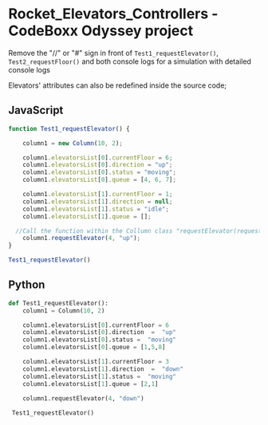 # Rocket_Elevators_Controllers - CodeBoxx Odyssey project


Remove the "//" or "#" sign in front of `Test1_requestElevator()`, `Test2_requestFloor()` and both console logs for a simulation with detailed console logs

Elevators' attributes can also be redefined inside the source code;

JavaScript
---------------------------------------
```javascript
function Test1_requestElevator() {

	column1 = new Column(10, 2);

	column1.elevatorsList[0].currentFloor = 6;
  	column1.elevatorsList[0].direction = "up";
  	column1.elevatorsList[0].status = "moving";
	column1.elevatorsList[0].queue = [4, 6, 7];

	column1.elevatorsList[1].currentFloor = 1;
	column1.elevatorsList[1].direction = null;
	column1.elevatorsList[1].status = "idle";
	column1.elevatorsList[1].queue = [];

  //Call the function within the Collumn class "requestElevator(requestedFloor, direction)"
	column1.requestElevator(4, "up");
}

Test1_requestElevator()
```

Python
---------------------------------------
```python
def Test1_requestElevator():
    column1 = Column(10, 2)

    column1.elevatorsList[0].currentFloor = 6
    column1.elevatorsList[0].direction  =  "up"
    column1.elevatorsList[0].status =  "moving"
    column1.elevatorsList[0].queue = [1,5,8]

    column1.elevatorsList[1].currentFloor = 3
    column1.elevatorsList[1].direction  =  "down"
    column1.elevatorsList[1].status =  "moving"
    column1.elevatorsList[1].queue = [2,1]

    column1.requestElevator(4, "down")
 
 Test1_requestElevator()
```
